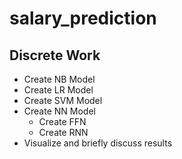 # salary_prediction

## Discrete Work 
- Create NB Model
- Create LR Model
- Create SVM Model
- Create NN Model
  - Create FFN
  - Create RNN
- Visualize and briefly discuss results
